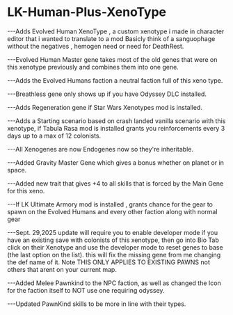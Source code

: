 # LK-Human-Plus-XenoType
---Adds Evolved Human XenoType , a custom xenotype i made in character editor that i wanted to translate to a mod Basicly think of a sanguophage without the negatives , hemogen need or need for DeathRest.  


---Evolved Human Master gene takes most of the old genes that were on this xenotype previously and combines them into one gene.

---Adds the Evolved Humans faction a neutral faction full of this xeno type.  

---Breathless gene only shows up if you have Odyssey DLC installed. 

---Adds Regeneration gene if Star Wars Xenotypes mod is installed.

---Adds a Starting scenario based on crash landed vanilla scenario with this xenotype, if Tabula Rasa mod is installed  grants you reinforcements every 3 days up to a max of 12 colonists.

---All Xenogenes are now Endogenes now so they're inheritable.

---Added Gravity Master Gene which gives a bonus whether on planet or in space.

---Added new trait that gives +4 to all skills that is forced by the Main Gene for this xeno.

---If LK Ultimate Armory mod is installed , grants chance for the gear to spawn on the Evolved Humans and every other faction along with normal gear 

---Sept. 29,2025 update will require you to enable developer mode if you have an existing save with colonists of this xenotype, then go into Bio Tab click on their Xenotype and use the developer mode to reset genes to base (the last option on the list). this will fix the missing gene from me changing the def name of it.
Note THIS ONLY APPLIES TO EXISTING PAWNS not others that arent on your current map.

---Added Melee Pawnkind to the NPC faction, as well as changed the Icon for the faction itself to NOT use one requiring odyssey.

---Updated PawnKind skills to be more in line with their types.
